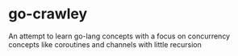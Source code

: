 # go-crawley
An attempt to learn go-lang concepts with a focus on concurrency concepts like coroutines and channels with little recursion
